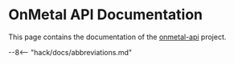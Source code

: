 # OnMetal API Documentation

This page contains the documentation of the [onmetal-api](https://github.com/onmetal/onmetal-api) project.

--8<-- "hack/docs/abbreviations.md"